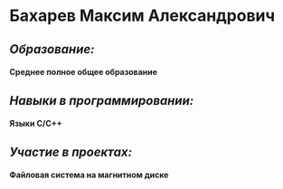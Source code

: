 # Бахарев Максим Александрович


## _Образование:_
#### Среднее полное общее образование
## _Навыки в программировании:_
#### Языки C/C++
## _Участие в проектах:_
#### Файловая система на магнитном диске